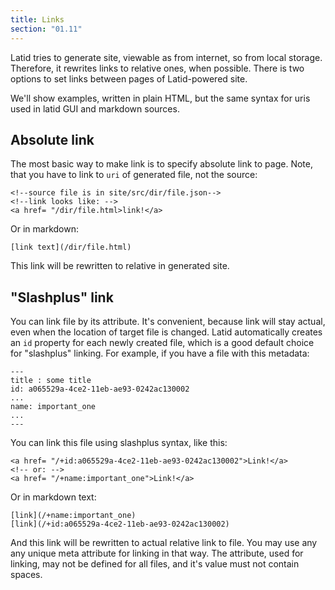 ```yaml
---
title: Links
section: "01.11"
---
```

Latid tries to generate site, viewable as from internet, so from local storage. Therefore, 
it rewrites links to relative ones, when possible. There is two options to set links
between pages of Latid-powered site.
<!--cut-->

We'll show examples, written in plain HTML, but the same syntax for uris used in latid GUI and markdown
sources.

Absolute link
-------------
The most basic way to make link is to specify absolute link to page. Note, that you 
have to link to `uri` of generated file, not the source:

    <!--source file is in site/src/dir/file.json-->
    <!--link looks like: -->
    <a href= "/dir/file.html>link!</a>
    
Or in markdown:

    [link text](/dir/file.html)

This link will be rewritten to relative in generated site.
    
"Slashplus" link
----------
You can link file by its attribute. It's convenient, because link will 
stay actual, even when the location of target file is changed. Latid
automatically creates an `id` property for each newly created file, which 
is a good default choice for "slashplus" linking. For example, 
if you have a file with this metadata: 

    ---
    title : some title
    id: a065529a-4ce2-11eb-ae93-0242ac130002
    ...
    name: important_one 
    ...
    ---

You can link this file using slashplus syntax, like this: 

    <a href= "/+id:a065529a-4ce2-11eb-ae93-0242ac130002">Link!</a>
    <!-- or: -->
    <a href= "/+name:important_one">Link!</a>
    
Or in markdown text:
    
    [link](/+name:important_one)
    [link](/+id:a065529a-4ce2-11eb-ae93-0242ac130002)
    


And this link will be rewritten to actual relative link to file. You may use any 
any unique meta attribute for linking in that way. The attribute, used for 
linking, may not be defined for all files, and it's value must not contain
spaces.
